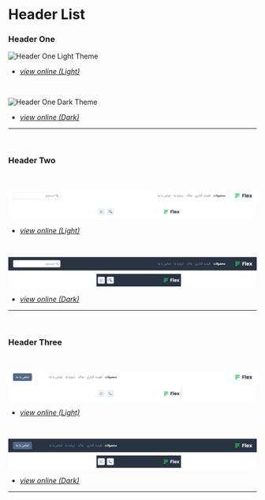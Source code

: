 # Header List

### Header One
![Header One Light Theme](../../assets/images/header-one.png)

- *[view online (Light)](https://tailwind-parsi.github.io/flexui-components/html-css/src/navigations/header-one.html)*
  
<br>

![Header One Dark Theme](../../assets/images/header-one-dark.png)

- *[view online (Dark)](https://tailwind-parsi.github.io/flexui-components/html-css/src/navigations/header-one-dark.html)*
---- 

<br>

### Header Two

<br>

![Header Two Light Theme](../../assets/images/header-two.png)

- *[view online (Light)](https://tailwind-parsi.github.io/flexui-components/html-css/src/navigations/header-two.html)*
  
<br>

![Header Two Dark Theme](../../assets/images/header-two-dark.png)

- *[view online (Dark)](https://tailwind-parsi.github.io/flexui-components/html-css/src/navigations/header-two-dark.html)*
---- 

<br>

### Header Three

<br>

![Header Three Light Theme](../../assets/images/header-three.png)

- *[view online (Light)](https://tailwind-parsi.github.io/flexui-components/html-css/src/navigations/header-three.html)*
  
<br>

![Header Three Dark Theme](../../assets/images/header-three-dark.png)

- *[view online (Dark)](https://tailwind-parsi.github.io/flexui-components/html-css/src/navigations/header-three-dark.html)*
---- 